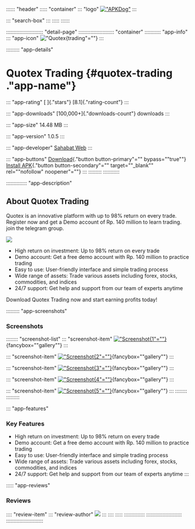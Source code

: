 :::::: \"header\"
::::: \"container\"
::: \"logo\"
[!["APKDog"](\%22https://apk.dog/images/apkdog-logo.png\%22)](\%22https://apk.dog\%22)
:::

::: \"search-box\"
:::
:::::
::::::

::::::::::::::::::::::::: \"detail-page\"
:::::::::::::::::::::::: \"container\"
::::::::::: \"app-info\"
::: \"app-icon\"
!["Quotex](\%22https://apk.dog/images:bz0za21mYWombD0zdWYmaD1qcGcmZj1HbGk5MCZpPTA\%22){trading"=""}
:::

::::::::: \"app-details\"
# Quotex Trading {#quotex-trading ."app-name"}

::: \"app-rating\"
[ ]{."stars"} [8.1]{."rating-count"}
:::

::: \"app-downloads\"
[100,000+]{."downloads-count"} downloads
:::

::: \"app-size\"
14.48 MB
:::

::: \"app-version\"
1.0.5
:::

::: \"app-developer\"
[Sahabat
Web](\%22https://quotex-trading.apk.dog/go.php?dev_id=293180&b=aHR0cHM6Ly9taW5pbmdjaXR5LmNvbQ==\%22)
:::

::: \"app-buttons\"
[
Download](\%22https://apk.dog/download?file_id=1708488/quotex-trading\%22){."button
button-primary"="" bypass=""true""} [Install
APK](\%22https://traff.sbs/quotexonelink\%22){."button
button-secondary"="" target=""_blank"" rel=""nofollow"
noopener"=""}
:::
:::::::::
:::::::::::

:::::::::::::: \"app-description\"
## About Quotex Trading

Quotex is an innovative platform with up to 98% return on every trade.
Register now and get a Demo account of Rp. 140 million to learn trading.
join the telegram group.

[![](https://static.quotex.io/files/5_en/300_250.jpg)](https://traff.sbs/brokerqxsignupf)

-   High return on investment: Up to 98% return on every trade
-   Demo account: Get a free demo account with Rp. 140 million to
    practice trading
-   Easy to use: User-friendly interface and simple trading process
-   Wide range of assets: Trade various assets including forex, stocks,
    commodities, and indices
-   24/7 support: Get help and support from our team of experts anytime

Download Quotex Trading now and start earning profits today!

::::::::: \"app-screenshots\"
### Screenshots

:::::::: \"screenshot-list\"
::: \"screenshot-item\"
[!["Screenshot](\%22https://apk.dog/images:bz03cXljdjUmbD14bGYmaD1qcGcmZj1nbG0maT02NQ\%22){1"=""}](\%22https://apk.dog/images:bz03cXljdjUmbD14bGYmaD1qcGcmZj1nbG0maT02NQ\%22){fancybox=""gallery""}
:::

::: \"screenshot-item\"
[!["Screenshot](\%22https://apk.dog/images:bz03cXphZ2smbD1zZXQmaD1qcGcmZj1nbG0maT02NQ\%22){2"=""}](\%22https://apk.dog/images:bz03cXphZ2smbD1zZXQmaD1qcGcmZj1nbG0maT02NQ\%22){fancybox=""gallery""}
:::

::: \"screenshot-item\"
[!["Screenshot](\%22https://apk.dog/images:bz03cjAydmQmbD1sNjcmaD1qcGcmZj1nbG0maT02NQ\%22){3"=""}](\%22https://apk.dog/images:bz03cjAydmQmbD1sNjcmaD1qcGcmZj1nbG0maT02NQ\%22){fancybox=""gallery""}
:::

::: \"screenshot-item\"
[!["Screenshot](\%22https://apk.dog/images:bz03cjBvMWsmbD1meHcmaD1qcGcmZj1nbG0maT02NQ\%22){4"=""}](\%22https://apk.dog/images:bz03cjBvMWsmbD1meHcmaD1qcGcmZj1nbG0maT02NQ\%22){fancybox=""gallery""}
:::

::: \"screenshot-item\"
[!["Screenshot](\%22https://apk.dog/images:bz03cjEzemcmbD1lc2kmaD1qcGcmZj1nbG0maT02NQ\%22){5"=""}](\%22https://apk.dog/images:bz03cjEzemcmbD1lc2kmaD1qcGcmZj1nbG0maT02NQ\%22){fancybox=""gallery""}
:::
::::::::
:::::::::

::: \"app-features\"
### Key Features

-   High return on investment: Up to 98% return on every trade
-   Demo account: Get a free demo account with Rp. 140 million to
    practice trading
-   Easy to use: User-friendly interface and simple trading process
-   Wide range of assets: Trade various assets including forex, stocks,
    commodities, and indices
-   24/7 support: Get help and support from our team of experts anytime
:::

::::: \"app-reviews\"
### Reviews

:::: \"review-item\"
::: \"review-author\"
![](\%22https://apk.dog/images:bz03cjBkOWsmbD1hdmF0YXImaD)
:::
::::
:::::
::::::::::::::
::::::::::::::::::::::::
:::::::::::::::::::::::::

